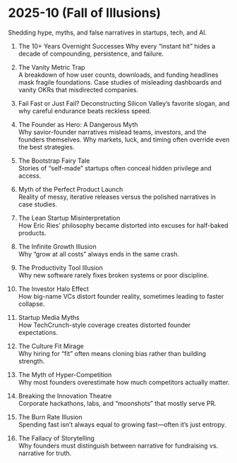 # 2025-10 (Fall of Illusions)

Shedding hype, myths, and false narratives in startups, tech, and AI.

1. The 10+ Years Overnight Successes
   Why every “instant hit” hides a decade of compounding, persistence, and failure.
2. The Vanity Metric Trap  
   A breakdown of how user counts, downloads, and funding headlines mask fragile foundations. Case studies of misleading dashboards and vanity OKRs that misdirected companies.
3. Fail Fast or Just Fail?
   Deconstructing Silicon Valley’s favorite slogan, and why careful endurance beats reckless speed.
7. The Founder as Hero: A Dangerous Myth  
   Why savior-founder narratives mislead teams, investors, and the founders themselves. Why markets, luck, and timing often override even the best strategies.
9. The Bootstrap Fairy Tale  
   Stories of “self-made” startups often conceal hidden privilege and access.  

10. Myth of the Perfect Product Launch  
    Reality of messy, iterative releases versus the polished narratives in case studies.  

12. The Lean Startup Misinterpretation  
    How Eric Ries’ philosophy became distorted into excuses for half-baked products.  

13. The Infinite Growth Illusion  
    Why “grow at all costs” always ends in the same crash.  

17. The Productivity Tool Illusion  
    Why new software rarely fixes broken systems or poor discipline.  

18. The Investor Halo Effect  
    How big-name VCs distort founder reality, sometimes leading to faster collapse.  

19. Startup Media Myths  
    How TechCrunch-style coverage creates distorted founder expectations.  

21. The Culture Fit Mirage  
    Why hiring for “fit” often means cloning bias rather than building strength.  
22. The Myth of Hyper-Competition  
    Why most founders overestimate how much competitors actually matter.  

23. Breaking the Innovation Theatre  
    Corporate hackathons, labs, and “moonshots” that mostly serve PR.  

24. The Burn Rate Illusion  
    Spending fast isn’t always equal to growing fast—often it’s just entropy.  

25. The Fallacy of Storytelling  
    Why founders must distinguish between narrative for fundraising vs. narrative for truth.